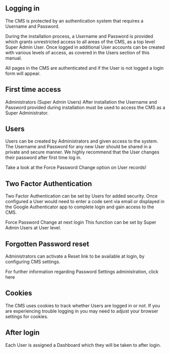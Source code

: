 ## Logging in

The CMS is protected by an authentication system that requires a Username and Password.

During the installation process, a Username and Password is provided which grants unrestricted access to all areas of the CMS, as a top level Super Admin User. Once logged in additional User accounts can be created with various levels of access, as covered in the Users section of this manual.

All pages in the CMS are authenticated and if the User is not logged a login form will appear.

## First time access

Administrators (Super Admin Users) After installation the Username and Password provided during installation must be used to access the CMS as a Super Administrator.

## Users

Users can be created by Administrators and given access to the system. The Username and Password for any new User should be shared in a private and secure manner. We highly recommend that the User changes their password after first time log in.

Take a look at the Force Password Change option on User records!

## Two Factor Authentication

Two Factor Authentication can be set by Users for added security. Once configured a User would need to enter a code sent via email or displayed in the Google Authenticator app to complete login and gain access to the CMS.

Force Password Change at next login This function can be set by Super Admin Users at User level.

## Forgotten Password reset

Administrators can activate a Reset link to be available at login, by configuring CMS settings.

For further information regarding Password Settings administration, click here

## Cookies

The CMS uses cookies to track whether Users are logged in or not. If you are experiencing trouble logging in you may need to adjust your browser settings for cookies.

## After login

Each User is assigned a Dashboard which they will be taken to after login.
